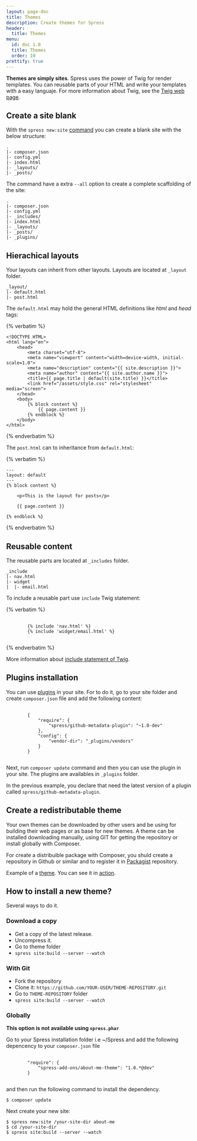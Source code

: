 ```yaml
---
layout: page-doc
title: Themes
description: Create themes for Spress
header:
  title: Themes
menu:
  id: doc 1.0
  title: Themes
  order: 10
prettify: true
---
```

**Themes are simply sites**. Spress uses the power of Twig for render templates. You can reusable parts
of your HTML and write your templates with a easy languaje. For more information
about Twig, see the [Twig web page](http://twig.sensiolabs.org).

## Create a site blank

With the `spress new:site` [command](/docs/how-it-work/#site-new-command) you
can create a blank site with the below structure:

```
.
|- composer.json
|- config.yml
|- index.html
|- _layouts/
|- _posts/
```

The command have a extra `--all` option to create a complete scaffolding of the
site:

```
.
|- composer.json
|- config.yml
|- _includes/
|- index.html
|- _layouts/
|- _posts/
|- _plugins/
```

## Hierachical layouts

Your layouts can inherit from other layouts. Layouts are located at `_layout`
folder.

```
_layout/
|- default.html
|- post.html
```

The `default.html` may hold the general HTML definitions like *html* and *head* 
tags:

{% verbatim %}
```
<!DOCTYPE HTML>
<html lang="en">
    <head>
        <meta charset="utf-8">
        <meta name="viewport" content="width=device-width, initial-scale=1.0">
        <meta name="description" content="{{ site.description }}">
        <meta name="author" content="{{ site.author.name }}">
        <title>{{ page.title | default(site.title) }}</title>
        <link href="/assets/style.css" rel="stylesheet" media="screen">
    </head>
    <body>
        {% block content %}
            {{ page.content }}
        {% endblock %}
    </body>
</html>
```
{% endverbatim %}

The `post.html` can to inheritance from `default.html`:

{% verbatim %}
```
---
layout: default
---
{% block content %}

    <p>This is the layout for posts</p>

    {{ page.content }}
    
{% endblock %}
```
{% endverbatim %}

## Reusable content

The reusable parts are located at `_includes` folder.

```
_include
|- nav.html
|- widget
|  |- email.html
```

To include a reusable part use `include` Twig statement:

{% verbatim %}
<pre>
    <code class="twig">
        {% include 'nav.html' %}
        {% include 'widget/email.html' %}
    </code>
</pre>
{% endverbatim %}

More information about 
[include statement of Twig](http://twig.sensiolabs.org/doc/tags/include.html).

## Plugins installation

You can use [plugins](/add-ons) in your site. For to do it, go to your site folder
and create `composer.json` file and add the following content:

<pre>
    <code class="json">
        {
            "require": {
                "spress/github-metadata-plugin": "~1.0-dev"
            },
            "config": {
                "vendor-dir": "_plugins/vendors"
            }
        }
    </code>
</pre>

Next, run `composer update` command and then you can use the plugin in your site.
The plugins are availables in `_plugins` folder.

In the previous example, you declare that need the latest version of a plugin called 
`spress/github-metadata-plugin`.

## Create a redistributable theme

Your own themes can be downloaded by other users and be using for building their web pages
or as base for new themes. A theme can be installed downloading manually, using GIT for
getting the repository or install globally with Composer.

For create a distribuible package with Composer, you shuld create a repository
in Github or similar and to register it in [Packagist](https://packagist.org/about) repository.

Example of a [theme](https://github.com/yosymfony/Spress-theme-spresso). 
You can see it in [action](http://yosymfony.github.io/Spress-example/).

## How to install a new theme?

Several ways to do it.

### Download a copy

* Get a copy of the latest release.
* Uncompress it.
* Go to theme folder
* `spress site:build --server --watch`

### With Git

* Fork the repository
* Clone it: `https://github.com/YOUR-USER/THEME-REPOSITORY.git`
* Go to `THEME-REPOSITORY` folder
* `spress site:build --server --watch`

### Globally

**This option is not available using `spress.phar`**

Go to your Spress installation folder i.e ~/Spress and add the following depencency
to your `composer.json` file

<pre>
    <code class="json">
        "require": {
            "spress-add-ons/about-me-theme": "1.0.*@dev"
        }
    </code>
</pre>

and then run the following command to install the dependency.

```
$ composer update
```

Next create your new site:

```
$ spress new:site /your-site-dir about-me
$ cd /your-site-dir
$ spress site:build --server --watch
```